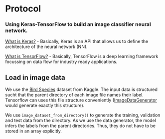 # Protocol
### Using Keras-TensorFlow to build an image classifier neural network.
[What is Keras?](https://www.simplilearn.com/keras-vs-tensorflow-vs-pytorch-article#:~:text=is%20Deep%20Learning%3F-,What%20is%20Keras%3F,-What%20is%20PyTorch) -
Basically, Keras is an API that allows us to define the architecture of the neural network (NN).

[What is TensorFlow?](https://www.simplilearn.com/keras-vs-tensorflow-vs-pytorch-article#what_is_tensorflow) -
Basically, TensorFlow is a deep learning framework focussing on data flow for industry ready applications. 

## Load in image data
We use the [Bird Species](https://www.kaggle.com/datasets/gpiosenka/100-bird-species?select=birds+latin+names.csv) dataset from Kaggle. The input data is structured sucht that the parent directory of each image file names their label. Tensorflow can uses this file structure conveniently ([ImageDataGenerator](https://www.tensorflow.org/api_docs/python/tf/keras/preprocessing/image/ImageDataGenerator) would generate exactly this structure). 

We use ``image_dataset_from_directory()`` to generate the training, validation and test data from the directory.
As we use the data generator, the model infers the labels from the parent directories. Thus, they do not have to be stored in an array explicitly.  
